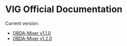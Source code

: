 # VIG Official Documentation

Current version:

* [OBDA-Mixer v1.1.0](v1.1.0/local_index.md)
* [OBDA-Mixer v1.2.0](v1.2.0/local_index.md)
